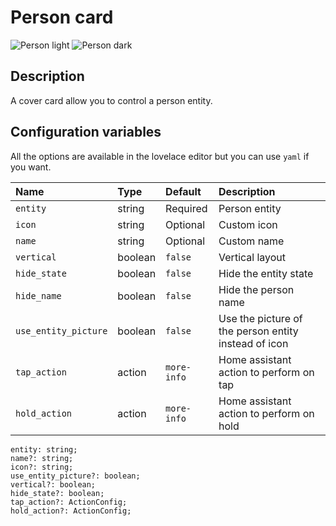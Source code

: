 # Person card

![Person light](../images/person-light.png)
![Person dark](../images/person-dark.png)

## Description

A cover card allow you to control a person entity.

## Configuration variables

All the options are available in the lovelace editor but you can use `yaml` if you want.

| Name                 | Type    | Default     | Description                                          |
| :------------------- | :------ | :---------- | :--------------------------------------------------- |
| `entity`             | string  | Required    | Person entity                                        |
| `icon`               | string  | Optional    | Custom icon                                          |
| `name`               | string  | Optional    | Custom name                                          |
| `vertical`           | boolean | `false`     | Vertical layout                                      |
| `hide_state`         | boolean | `false`     | Hide the entity state                                |
| `hide_name`          | boolean | `false`     | Hide the person name                                 |
| `use_entity_picture` | boolean | `false`     | Use the picture of the person entity instead of icon |
| `tap_action`         | action  | `more-info` | Home assistant action to perform on tap              |
| `hold_action`        | action  | `more-info` | Home assistant action to perform on hold             |

    entity: string;
    name?: string;
    icon?: string;
    use_entity_picture?: boolean;
    vertical?: boolean;
    hide_state?: boolean;
    tap_action?: ActionConfig;
    hold_action?: ActionConfig;
